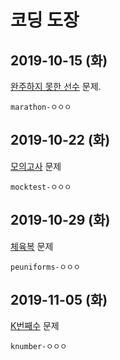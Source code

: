 # 코딩 도장

## 2019-10-15 (화)

[완주하지 못한 선수](http://j.mp/2MAv6MY) 문제.

`marathon-ㅇㅇㅇ`

## 2019-10-22 (화)

[모의고사](http://j.mp/32EpBUb) 문제

`mocktest-ㅇㅇㅇ`

## 2019-10-29 (화)

[체육복](http://j.mp/31YNLb9) 문제

`peuniforms-ㅇㅇㅇ`

## 2019-11-05 (화)

[K번째수](http://j.mp/2NH7GpS) 문제

`knumber-ㅇㅇㅇ`

